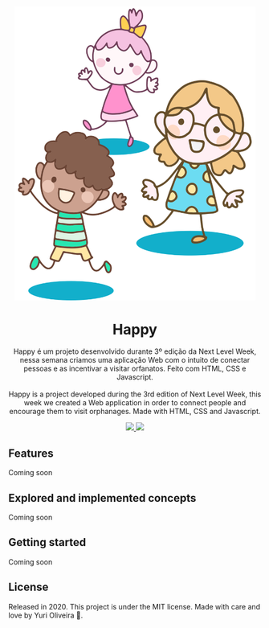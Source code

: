 <h1 align="center">
    <br>
        <img src="public/images/bg.svg" alt="Principal Page" width="480">
    <br><br>
        Happy 
</h1>

<div>
    <p align="center">
        Happy é um projeto desenvolvido durante 3º edição da Next Level Week, nessa semana criamos uma aplicação Web com o intuito de conectar pessoas e as incentivar a visitar orfanatos. Feito com HTML, CSS e Javascript.
        <br><br>
        Happy is a project developed during the 3rd edition of Next Level Week, this week we created a Web application in order to connect people and encourage them to visit orphanages. Made with HTML, CSS and Javascript.
    </p>
</div>

<div>

  <p align="center">
    <a href="https://www.linkedin.com/in/yuri-silva99/" target="_blank">
        <img src="https://img.shields.io/badge/Author-Yuri%20Silva-blue">
    </a>
    <a href="#">
        <img src="https://img.shields.io/badge/Language-Javascript-blue">
    </a>
  </p>

</div>

## Features

Coming soon

## Explored and implemented concepts

Coming soon
<!-- - [ ] Basic concepts about HTML, CSS and JS -->
## Getting started

Coming soon

<!-- As this is an introductory project, there is no installation tutorial. Just open and enjoy. -->

## License

Released in 2020. This project is under the MIT license.
Made with care and love by Yuri Oliveira 🚀.
